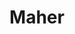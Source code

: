 ---
title: Maher
crosslinks:
- The_Donald
- AskPhilosophyFAQ
- television
- PoliticalVideo
- politics
- changemyview
- dontyouknowwhoiam
- KasichForPresident
- space
- guns
- Music
- technology
- iamverysmart
- WayOfTheBern
- socialism
- politicalvideo
- jimmydore
- megalinks
- news
- conspiracy
---